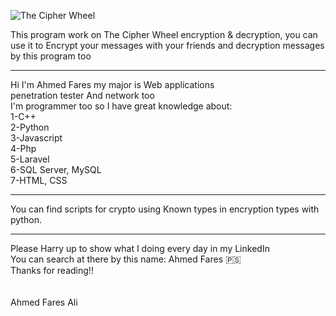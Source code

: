 ![The Cipher Wheel](https://github.com/Ahmed0x1/EncryptionPythonScripts/https%3A%2F%2Fwww.dcode.fr%2Fcipher-disk&psig=AOvVaw1aux_deMzDLKFZVkEqa_d1&ust=1720765408350000&source=images&cd=vfe&opi=89978449&ved=0CBEQjRxqFwoTCKDtneqsnocDFQAAAAAdAAAAABAF)

This program work on The Cipher Wheel encryption & decryption, you can use it to Encrypt your messages with your friends and decryption messages by this program too 

----------------------------------------------------------
Hi I'm Ahmed Fares my major is Web applications <br> penetration tester And network too <br>
I'm programmer too so I have great knowledge about: <br>
1-C++ <br>
2-Python <br>
3-Javascript <br>
4-Php <br>
5-Laravel <br>
6-SQL Server, MySQL <br>
7-HTML, CSS <br>
__________________________________________________________
You can find scripts for crypto using Known types in encryption types with python.

__________________________________________________________
Please Harry up to show what I doing every day in my LinkedIn <br>
You can search at there by this name: Ahmed Fares 🇵🇸
<br>
Thanks for reading!! 
<br>
<br>
<br>
Ahmed Fares Ali